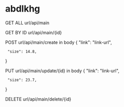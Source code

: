 # abdlkhg

GET ALL
url/api/main

GET BY ID
url/api/main/{id}

POST
url/api/main/create
in body 
{
     "link": "link-url",
    
     "size": 14.8,
}

PUT
url/api/main/update/{id}
in body
{
     "link": "link-url",
    
     "size": 23.7,
}

DELETE
url/api/main/delete/{id}
